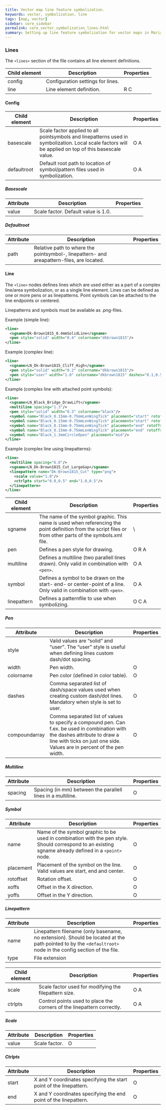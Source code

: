 ```yaml
---
title: Vector map line feature symbolization.
keywords: vector, symbolization, line
tags: [map, vector]
sidebar: core_sidebar
permalink: core_vector_symbolization_lines.html
summary: Setting up line feature symbolization for vector maps in Maria GDK 
---
```


### Lines

The `<lines>` section of the file contains all line element definitions.

 | Child element | Description                       | Properties | 
 | ------------- | -----------                       | ---------- | 
 | config        | Configuration settings for lines. |          | 
 | line          | Line element definition.          | R C        | 

#### Config

 | Child element | Description                                                                                                                                          | Properties | 
 | ------------- | -----------                                                                                                                                          | ---------- | 
 | basescale     | Scale factor applied to all pointsymbols and linepatterns used in symbolization. Local scale factors will be applied on top of this basescale value. | O A        | 
 | defaultroot   | Default root path to location of symbol/pattern files used in symbolization.                                                                         | O A        | 

##### Basescale

 | Attribute | Description                         | Properties | 
 | --------- | -----------                         | ---------- | 
 | value     | Scale factor. Default value is 1.0. |          | 

##### Defaultroot

 | Attribute | Description                                                                               | Properties | 
 | --------- | -----------                                                                               | ---------- | 
 | path      | Relative path to where the pointsymbol-, linepattern- and areapattern-files, are located. |          | 

#### Line

The `<line>` nodes defines lines which are used either as a part of a complex line/area symbolization, or as a single line element. Lines can be defined as one or more pens or as linepatterns. Point symbols can be attached to the line endpoints or centered.

Linepatterns and symbols must be available as .png-files.

Example (simple line):

```xml
<line>
  <sgname>Dk-Brown1815_0.4mmSolidLine</sgname>
  <pen style="solid" width="0.4" colorname="dkbrown1815"/>
</line>
```

Example (complex line):

```xml
<line>
  <sgname>LN_Dk-Brown1815_Cliff_High</sgname>
  <pen style="solid" width="0.2" colorname="dkbrown1815"/>
  <pen style="user" width="1.0" colorname="dkbrown1815" dashes="0.1,0.5" compoundarray="0.0,1.0"/>
</line>
```

Example (complex line with attached point symbols):

```xml
<line>
  <sgname>LN_Black_Bridge_DrawLift</sgname>
  <multiline spacing="1.3"/>
  <pen style="solid" width="0.3" colorname="black"/>
  <symbol name="Black_0.15mm-0.75mmLenWingTick" placement="start" rotoffset="0" yoffs="-0.65"/>
  <symbol name="Black_0.15mm-0.75mmLenWingTick" placement="start" rotoffset="90" yoffs="0.65"/>
  <symbol name="Black_0.15mm-0.75mmLenWingTick" placement="end" rotoffset="0" yoffs="-0.65"/>
  <symbol name="Black_0.15mm-0.75mmLenWingTick" placement="end" rotoffset="90" yoffs="0.65"/>
  <symbol name="Black_1.3mmCircleOpen" placement="mid"/>
</line>
```

Example (complex line using linepatterns):

```xml
<line>
  <multiline spacing="6.0"/>
  <sgname>LN_Dk-Brown1815_Cut_LargeGap</sgname>
  <linepattern name="Dk-Brown1815_Cut" type="png">
    <scale value="1.0"/>
    <ctrlpts start="0.0,0.5" end="1.0,0.5"/>
  </linepattern>
</line>
```

 | Child element | Description                                                                                                                                                | Properties | 
 | ------------- | -----------                                                                                                                                                | ---------- | 
 | sgname        | The name of the symbol graphic. This name is used when referencing the point definition from the script files or from other parts of the symbols.xml file. | \\         | 
 | pen           | Defines a pen style for drawing.                                                                                                                           | O R A      | 
 | multiline     | Defines a multiline (two parallell lines drawn). Only valid in combination with `<pen>`.                                                                     | O A        | 
 | symbol        | Defines a symbol to be drawn on the start- end- or center-point of a line. Only valid in combination with `<pen>`.                                           | O A        | 
 | linepattern   | Defines a patternfile to use when symbolizing.                                                                                                             | O C A      | 

##### Pen

 | Attribute     | Description                                                                                                                                                                                              | Properties | 
 | ---------     | -----------                                                                                                                                                                                              | ---------- | 
 | style         | Valid values are “solid” and “user”. The “user” style is useful when defining lines custom dash/dot spacing.                                                                                 |          | 
 | width         | Pen width.                                                                                                                                                                                               | O          | 
 | colorname     | Pen color (defined in color table).                                                                                                                                                                      | O          | 
 | dashes        | Comma separated list of dash/space values used when creating custom dash/dot lines. Mandatory when style is set to user.                                                                                 | O          | 
 | compoundarray | Comma separated list of values to specify a compound pen. Can f.ex. be used in combination with the dashes attribute to draw a line with ticks on just one side. Values are in percent of the pen width. | O          | 

##### Multiline

 | Attribute | Description                                                 | Properties | 
 | --------- | -----------                                                 | ---------- | 
 | spacing   | Spacing (in mm) between the parallell lines in a multiline. | O          | 
 
##### Symbol

 | Attribute | Description                                                                                                                                         | Properties | 
 | --------- | -----------                                                                                                                                         | ---------- | 
 | name      | Name of the symbol graphic to be used in combination with the pen style. Should correspond to an existing sgname already defined in a `<point>` node. | O          | 
 | placement | Placement of the symbol on the line. Valid values are start, end and center.                                                                        | O          | 
 | rotoffset | Rotation offset.                                                                                                                                    | O          | 
 | xoffs     | Offset in the X direction.                                                                                                                          | O          | 
 | yoffs     | Offset in the Y direction.                                                                                                                          | O          | 

##### Linepattern

 | Attribute | Description                                                                                                                                               | Properties | 
 | --------- | -----------                                                                                                                                               | ---------- | 
 | name      | Linepattern filename (only basename, no extension). Should be located at the path pointed to by the `<defaultroot>` node in the config section of the file. |          | 
 | type      | File extension                                                                                                                                            |          | 

 | Child element | Description                                                            | Properties | 
 | ------------- | -----------                                                            | ---------- | 
 | scale         | Scale factor used for modifying the filepattern size.                  | O A        | 
 | ctrlpts       | Control points used to place the corners of the linepattern correctly. | O A        | 

##### Scale

 | Attribute | Description   | Properties | 
 | --------- | -----------   | ---------- | 
 | value     | Scale factor. | O          | 

##### Ctrlpts

 | Attribute | Description                                                        | Properties | 
 | --------- | -----------                                                        | ---------- | 
 | start     | X and Y coordinates specifying the start point of the linepattern. | O          | 
 | end       | X and Y coordinates specifying the end point of the linepattern.   | O          | 

